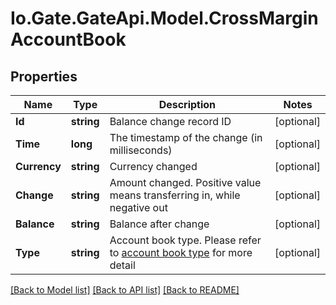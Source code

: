 
# Io.Gate.GateApi.Model.CrossMarginAccountBook

## Properties

Name | Type | Description | Notes
------------ | ------------- | ------------- | -------------
**Id** | **string** | Balance change record ID | [optional] 
**Time** | **long** | The timestamp of the change (in milliseconds) | [optional] 
**Currency** | **string** | Currency changed | [optional] 
**Change** | **string** | Amount changed. Positive value means transferring in, while negative out | [optional] 
**Balance** | **string** | Balance after change | [optional] 
**Type** | **string** | Account book type.  Please refer to [account book type](#accountbook-type) for more detail | [optional] 

[[Back to Model list]](../README.md#documentation-for-models)
[[Back to API list]](../README.md#documentation-for-api-endpoints)
[[Back to README]](../README.md)

